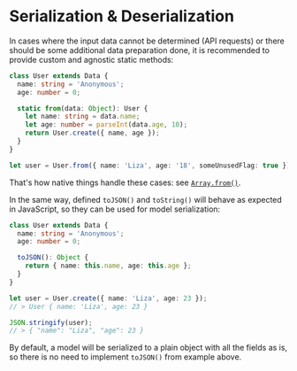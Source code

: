 # Serialization & Deserialization

In cases where the input data cannot be determined (API requests) or there should be some additional
data preparation done, it is recommended to provide custom and agnostic static methods:

```ts
class User extends Data {
  name: string = 'Anonymous';
  age: number = 0;

  static from(data: Object): User {
    let name: string = data.name;
    let age: number = parseInt(data.age, 10);
    return User.create({ name, age });
  }
}

let user = User.from({ name: 'Liza', age: '18', someUnusedFlag: true });
```

That's how native things handle these cases: see
[`Array.from()`](https://developer.mozilla.org/en/docs/Web/JavaScript/Reference/Global_Objects/Array/from).

In the same way, defined `toJSON()` and `toString()` will behave as expected in JavaScript, so they
can be used for model serialization:

```ts
class User extends Data {
  name: string = 'Anonymous';
  age: number = 0;

  toJSON(): Object {
    return { name: this.name, age: this.age };
  }
}

let user = User.create({ name: 'Liza', age: 23 });
// > User { name: 'Liza', age: 23 }

JSON.stringify(user);
// > { "name": "Liza", "age": 23 }
```

By default, a model will be serialized to a plain object with all the fields as is, so there is no
need to implement `toJSON()` from example above.

